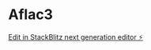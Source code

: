 # Aflac3

[Edit in StackBlitz next generation editor ⚡️](https://stackblitz.com/~/github.com/A15110/Aflac3)